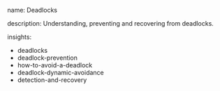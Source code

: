 name: Deadlocks

description: Understanding, preventing and recovering from deadlocks.

insights:

- deadlocks
- deadlock-prevention
- how-to-avoid-a-deadlock
- deadlock-dynamic-avoidance
- detection-and-recovery
